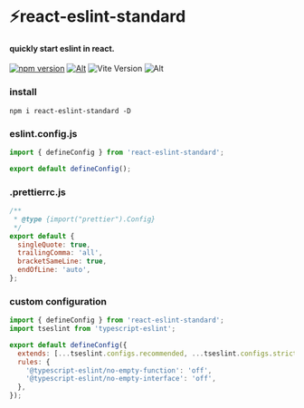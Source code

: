 # ⚡react-eslint-standard

#### quickly start eslint in react.

[![npm version](https://img.shields.io/npm/v/react-eslint-standard.svg?style=flat-square)](https://www.npmjs.com/package/react-eslint-standard)
[![Alt](https://img.shields.io/npm/dt/react-eslint-standard?style=flat-square)](https://npmcharts.com/compare/react-eslint-standard?minimal=true)
![Vite Version](https://img.shields.io/badge/eslint->=9.0.0-brightgreen.svg?style=flat-square)
![Alt](https://img.shields.io/github/license/mivui/react-eslint-standard?style=flat-square)

### install

```shell
npm i react-eslint-standard -D
```

### eslint.config.js

```js
import { defineConfig } from 'react-eslint-standard';

export default defineConfig();
```

### .prettierrc.js

```js
/**
 * @type {import("prettier").Config}
 */
export default {
  singleQuote: true,
  trailingComma: 'all',
  bracketSameLine: true,
  endOfLine: 'auto',
};
```

### custom configuration

```js
import { defineConfig } from 'react-eslint-standard';
import tseslint from 'typescript-eslint';

export default defineConfig({
  extends: [...tseslint.configs.recommended, ...tseslint.configs.strict],
  rules: {
    '@typescript-eslint/no-empty-function': 'off',
    '@typescript-eslint/no-empty-interface': 'off',
  },
});
```
